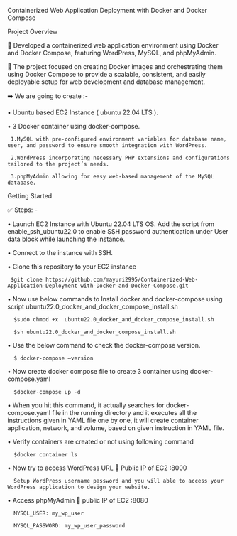 Containerized Web Application Deployment with Docker and Docker Compose

Project Overview

🚀 Developed a containerized web application environment using Docker and Docker Compose, featuring WordPress, MySQL, and phpMyAdmin. 

🚀 The project focused on creating Docker images and orchestrating them using Docker Compose to provide a scalable, consistent, and easily deployable setup for web development and database management.

➡️ We are going to create :-

•	Ubuntu based EC2 Instance ( ubuntu 22.04 LTS ).

•	3 Docker container using docker-compose.

     1.MySQL with pre-configured environment variables for database name, user, and password to ensure smooth integration with WordPress.
             
     2.WordPress incorporating necessary PHP extensions and configurations tailored to the project’s needs.
             
     3.phpMyAdmin allowing for easy web-based management of the MySQL database.

Getting Started

✅ Steps: -

•	Launch EC2 Instance with Ubuntu 22.04 LTS OS.  Add the script from enable_ssh_ubuntu22.0 to enable SSH password authentication under User data block while launching the instance.

•	Connect to the instance with SSH.
     
•	Clone this repository to your EC2 instance

     $git clone https://github.com/mayuri2995/Containerized-Web-Application-Deployment-with-Docker-and-Docker-Compose.git

•	Now use below commands to Install docker and docker-compose using script ubuntu22.0_docker_and_docker_compose_install.sh

      $sudo chmod +x  ubuntu22.0_docker_and_docker_compose_install.sh

      $sh ubuntu22.0_docker_and_docker_compose_install.sh

•	Use the below command to check the docker-compose version.

      $ docker-compose –version

•	Now create docker compose file to create 3 container using docker-compose.yaml

      $docker-compose up -d

 
•	When you hit this command, it actually searches for docker-compose.yaml file in the running directory and it executes all the instructions given in YAML file one by one, it will create container application, network, and volume, based on given instruction in YAML file.

•	Verify containers are created or not using following command

      $docker container ls


•	Now try to access WordPress URL  Public IP of EC2 :8000

      Setup WordPress username password and you will able to access your WordPress application to design your website.

  

•	Access phpMyAdmin  public IP of EC2 :8080

      MYSQL_USER: my_wp_user

      MYSQL_PASSWORD: my_wp_user_password



  
